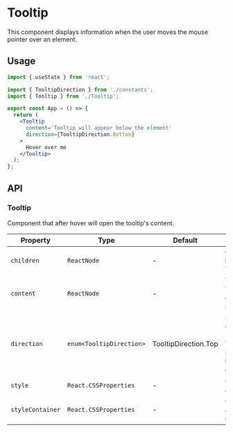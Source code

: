 # Tooltip

This component displays information when the user moves the mouse pointer over an element.

## Usage

```jsx
import { useState } from 'react';

import { TooltipDirection } from './constants';
import { Tooltip } from './Tooltip';

export const App = () => {
  return (
    <Tooltip
      content='Tooltip will appear below the element'
      direction={TooltipDirection.Bottom}
    >
      Hover over me
    </Tooltip>
  );
};
```

## API

### Tooltip

Component that after hover will open the tooltip's content.

| Property         | Type                     | Default              | Description                                                                                                        |
| ---------------- | ------------------------ | -------------------- | ------------------------------------------------------------------------------------------------------------------ |
| `children`       | `ReactNode`              | -                    | Component that after hovered will open the Tooltip                                                                 |
| `content`        | `ReactNode`              | -                    | Text showed on the Tooltip. When string is empty, the tooltip will not be showed.                                  |
| `direction`      | `enum<TooltipDirection>` | TooltipDirection.Top | Determines the direction of the tooltip (e.g. TooltipDirection.Bottom means the tooltip is below the main element) |
| `style`          | `React.CSSProperties`    | -                    | Customizable styles applied to the tooltip                                                                         |
| `styleContainer` | `React.CSSProperties`    | -                    | Customizable styles applied to the container                                                                       |
